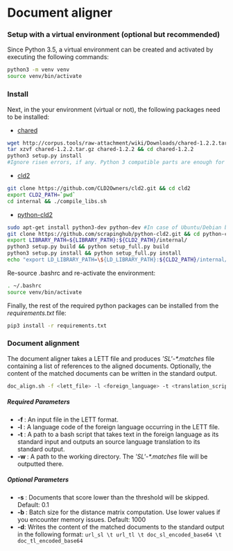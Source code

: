 # Document aligner

### Setup with a virtual environment (optional but recommended)

Since Python 3.5, a virtual environment can be created and activated by executing the following commands:
```bash
python3 -m venv venv
source venv/bin/activate
```
### Install

Next, in the your environment (virtual or not), the following packages need to be installed:
- [chared](http://corpus.tools/wiki/Chared)
```bash
wget http://corpus.tools/raw-attachment/wiki/Downloads/chared-1.2.2.tar.gz
tar xzvf chared-1.2.2.tar.gz chared-1.2.2 && cd chared-1.2.2
python3 setup.py install
#Ignore risen errors, if any. Python 3 compatible parts are enough for this project.
```
- [cld2](https://github.com/CLD2Owners/cld2)
```bash
git clone https://github.com/CLD2Owners/cld2.git && cd cld2
export CLD2_PATH=`pwd`
cd internal && ./compile_libs.sh
```
- [python-cld2](https://github.com/scrapinghub/python-cld2)
```bash
sudo apt-get install python3-dev python-dev #In case of Ubuntu/Debian based
git clone https://github.com/scrapinghub/python-cld2.git && cd python-cld2
export LIBRARY_PATH=${LIBRARY_PATH}:${CLD2_PATH}/internal/
python3 setup.py build && python setup_full.py build
python3 setup.py install && python setup_full.py install
echo "export LD_LIBRARY_PATH=\${LD_LIBRARY_PATH}:${CLD2_PATH}/internal/" >> ~/.bashrc
```

Re-source .bashrc and re-activate the environment:

```bash
. ~/.bashrc
source venv/bin/activate
```

Finally, the rest of the required python packages can be installed from the *requirements.txt* file:

```bash
pip3 install -r requirements.txt
```


### Document alignment

The document aligner takes a LETT file and produces *'SL'-\*.matches* file containing a list of references to the aligned documents. Optionally, the content of the matched documents can be written in the standard output.

```bash
doc_align.sh -f <lett_file> -l <foreign_language> -t <translation_script> -w <working_directory> [-s <score_threshold>] [-b <batch_size>] [-d]
```

##### Required Parameters
* **-f <string>**: An input file in the LETT format.
* **-l <string>**: A language code of the foreign language occurring in the LETT file.
* **-t <string>**: A path to a bash script that takes text in the foreign language as its standard input and outputs an source language translation to its standard output.
* **-w <string>**: A path to the working directory. The *'SL'-\*.matches* file will be outputted there.

##### Optional Parameters
* **-s <float>**: Documents that score lower than the threshold will be skipped. Default: 0.1
* **-b <int>**: Batch size for the distance matrix computation. Use lower values if you encounter memory issues. Default: 1000
* **-d**: Writes the content of the matched documents to the standard output in the following format: `url_sl \t url_tl \t doc_sl_encoded_base64 \t doc_tl_encoded_base64`
